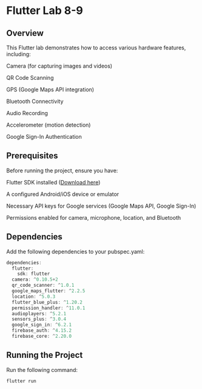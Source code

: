 # Flutter Lab 8-9



## Overview


This Flutter lab demonstrates how to access various hardware features, including:

 Camera (for capturing images and videos)

 QR Code Scanning

 GPS (Google Maps API integration)

 Bluetooth Connectivity

 Audio Recording

Accelerometer (motion detection)

 Google Sign-In Authentication

## Prerequisites

Before running the project, ensure you have:

Flutter SDK installed ([Download here](https://docs.flutter.dev/get-started/install))

A configured Android/iOS device or emulator

Necessary API keys for Google services (Google Maps API, Google Sign-In)

Permissions enabled for camera, microphone, location, and Bluetooth

## Dependencies

Add the following dependencies to your pubspec.yaml:
```javascript
dependencies:
  flutter:
    sdk: flutter
  camera: ^0.10.5+2
  qr_code_scanner: ^1.0.1
  google_maps_flutter: ^2.2.5
  location: ^5.0.3
  flutter_blue_plus: ^1.20.2
  permission_handler: ^11.0.1
  audioplayers: ^5.2.1
  sensors_plus: ^3.0.4
  google_sign_in: ^6.2.1
  firebase_auth: ^4.15.2
  firebase_core: ^2.20.0
```

## Running the Project
Run the following command:
``` bash
flutter run
```
